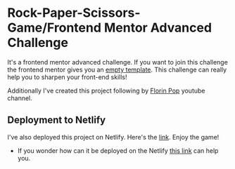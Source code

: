 # Rock-Paper-Scissors-Game/Frontend Mentor Advanced Challenge

It's a frontend mentor advanced challenge. If you want to join this challenge the frontend mentor gives you an [empty template](https://www.frontendmentor.io/challenges/rock-paper-scissors-game-pTgwgvgH). This challenge can really help you to sharpen your front-end skills!

Additionally I've created this project following by [Florin Pop](https://www.youtube.com/channel/UCeU-1X402kT-JlLdAitxSMA) youtube channel.

## Deployment to Netlify

I've also deployed this project on Netlify. Here's the [link](https://rock-paper-scis-js.netlify.app/). Enjoy the game! 
* If you wonder how can it be deployed on the Netlify [this link](https://www.youtube.com/watch?v=bjVUqvcCnxM) can help you. 







